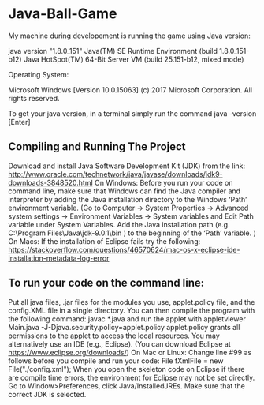 # Java-Ball-Game
My machine during developement is running the game using Java version:

java version "1.8.0_151"
Java(TM) SE Runtime Environment (build 1.8.0_151-b12)
Java HotSpot(TM) 64-Bit Server VM (build 25.151-b12, mixed mode)

Operating System:

Microsoft Windows [Version 10.0.15063]
(c) 2017 Microsoft Corporation. All rights reserved.

To get your java version, in a terminal simply run the command
java -version [Enter]

## Compiling and Running The Project
Download and install Java Software Development Kit (JDK) from the link:
http://www.oracle.com/technetwork/java/javase/downloads/jdk9-downloads-3848520.html
On Windows: Before you run your code on command line, make sure that Windows can find the Java
compiler and interpreter by adding the Java installation directory to the Windows ‘Path’ environment
variable.
(Go to Computer -> System Properties -> Advanced system settings -> Environment Variables -> System
variables and Edit Path variable under System Variables. Add the Java installation path (e.g. C:\Program
Files\Java\jdk-9.0.1\bin ) to the beginning of the ‘Path’ variable. )
On Macs: If the installation of Eclipse fails try the following:
https://stackoverflow.com/questions/46570624/mac-os-x-eclipse-ide-installation-metadata-log-error

## To run your code on the command line:
Put all java files, .jar files for the modules you use, applet.policy file, and the config.XML file in
a single directory. You can then compile the program with the following command:
 javac *.java
and run the applet with
 appletviewer Main.java -J-Djava.security.policy=applet.policy
applet.policy grants all permissions to the applet to access the local resources.
You may alternatively use an IDE (e.g., Eclipse). (You can download Eclipse at https://www.eclipse.org/downloads/)
On Mac or Linux: Change line #99 as follows before you compile and run your code:
 File fXmlFile = new File("./config.xml");
When you open the skeleton code on Eclipse if there are compile time errors, the environment for
Eclipse may not be set directly. Go to Window>Preferences, click Java/InstalledJREs. Make sure that the
correct JDK is selected.
